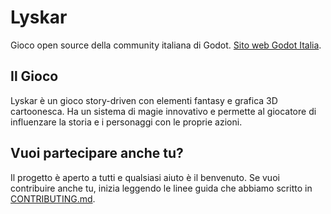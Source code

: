 # Lyskar
Gioco open source della community italiana di Godot. [Sito web Godot Italia](https://godotengineitalia.com/).

<!-- Open source Godot game from the Godot Italia community, [english version below](#english-readme). -->

## Il Gioco

Lyskar è un gioco story-driven con elementi fantasy e grafica 3D cartoonesca.
Ha un sistema di magie innovativo e permette al giocatore di influenzare la storia e i personaggi
con le proprie azioni. 


## Vuoi partecipare anche tu?

Il progetto è aperto a tutti e qualsiasi aiuto è il benvenuto.
Se vuoi contribuire anche tu, inizia leggendo le linee guida che abbiamo scritto in [CONTRIBUTING.md](CONTRIBUTING.md).

<!-- ## English README

TODO -->

